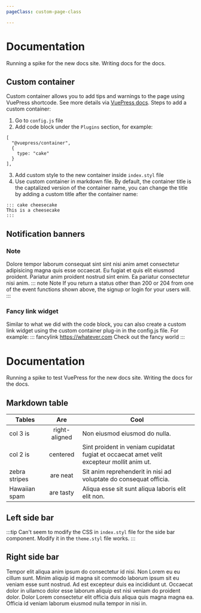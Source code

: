 ```yaml
---
pageClass: custom-page-class

---
```


# Documentation
Running a spike for the new docs site. Writing docs for the docs.

## Custom container
Custom container allows you to add tips and warnings to the page using VuePress shortcode. See more details via [VuePress docs](https://v1.vuepress.vuejs.org/guide/markdown.html#custom-containers).
Steps to add a custom container:
1. Go to `config.js` file
2. Add code block under the `Plugins` section, for example:
  ```
  [
    "@vuepress/container",
    {
      type: "cake"
    }
  ],
```
3. Add custom style to the new container inside `index.styl` file
4. Use custom container in markdown file. By default, the container title is the captalized version of the container name, you can change the title by adding a custom title after the container name:
```
::: cake cheesecake
This is a cheesecake
:::
```

## Notification banners
### Note
Dolore tempor laborum consequat sint sint nisi anim amet consectetur adipisicing magna quis esse occaecat. Eu fugiat et quis elit eiusmod proident. Pariatur anim proident nostrud sint enim. Ea pariatur consectetur nisi anim.
::: note Note
If you return a status other than 200 or 204 from one of the event functions shown above, the signup or login for your users will.
:::

### Fancy link widget
Similar to what we did with the code block, you can also create a custom link widget using the custom container plug-in in the config.js file.
For example:
::: fancylink https://whatever.com
Check out the fancy world
:::

# Documentation
Running a spike to test VuePress for the new docs site. Writing the docs for the docs.

<!-- <span class="toc-title">on this page</span> -->


## Markdown table
| Tables        | Are           | Cool  |
| ------------- |:-------------:| ----- |
| col 3 is      | right-aligned | Non eiusmod eiusmod do nulla. |
| col 2 is      | centered      | Sint proident in veniam cupidatat fugiat et occaecat amet velit excepteur mollit anim ut. |
| zebra stripes | are neat      | Sit anim reprehenderit in nisi ad voluptate do consequat officia. |
| Hawaiian spam | are tasty     | Aliqua esse sit sunt aliqua laboris elit elit non. |

## Left side bar
:::tip
Can't seem to modify the CSS in `index.styl` file for the side bar component.
Modify it in the `theme.styl` file works.
:::

## Right side bar
Tempor elit aliqua anim ipsum do consectetur id nisi. Non Lorem eu eu cillum sunt. Minim aliquip id magna sit commodo laborum ipsum sit eu veniam esse sunt nostrud. Ad est excepteur duis ea incididunt ut. Occaecat dolor in ullamco dolor esse laborum aliquip est nisi veniam do proident dolor. Dolor Lorem consectetur elit officia duis aliqua quis magna magna ea. Officia id veniam laborum eiusmod nulla tempor in nisi in.

